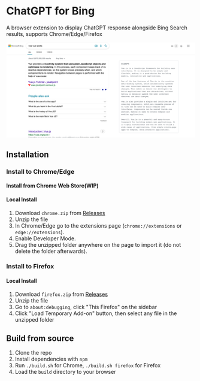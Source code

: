 # ChatGPT for Bing

A browser extension to display ChatGPT response alongside Bing Search results, supports Chrome/Edge/Firefox

![Screenshot](screenshot.png?raw=true)

## Installation

### Install to Chrome/Edge

#### Install from Chrome Web Store(WIP)

#### Local Install

1. Download `chrome.zip` from [Releases](https://github.com/**/releases)
2. Unzip the file
3. In Chrome/Edge go to the extensions page (`chrome://extensions` or `edge://extensions`).
4. Enable Developer Mode.
5. Drag the unzipped folder anywhere on the page to import it (do not delete the folder afterwards).

### Install to Firefox

#### Local Install

1. Download `firefox.zip` from [Releases](https://github.com/**/releases)
2. Unzip the file
3. Go to `about:debugging`, click "This Firefox" on the sidebar
4. Click "Load Temporary Add-on" button, then select any file in the unzipped folder

## Build from source

1. Clone the repo
2. Install dependencies with `npm`
3. Run `./build.sh` for Chrome, `./build.sh firefox` for Firefox
4. Load the `build` directory to your browser
